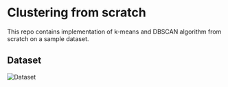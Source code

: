 # Clustering from scratch

This repo contains implementation of k-means and DBSCAN algorithm from scratch on a sample dataset. 

## Dataset
![Dataset](../master/output/dataset.png)
